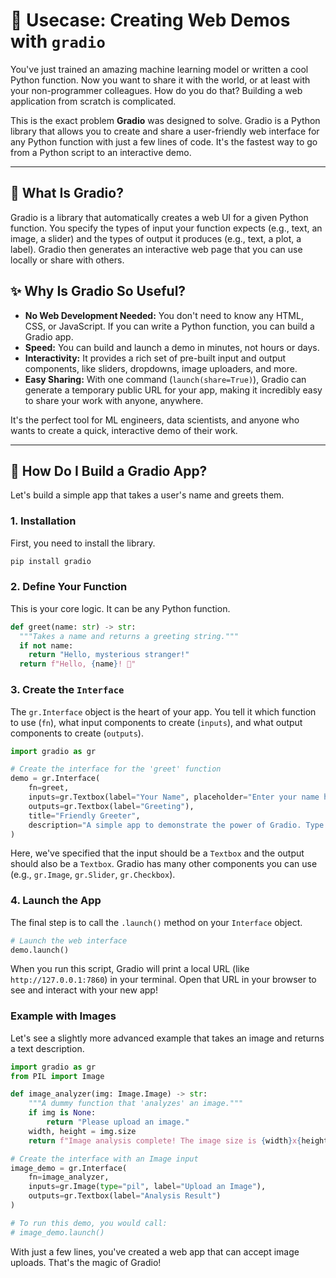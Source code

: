 # 🤖 Usecase: Creating Web Demos with `gradio`

You've just trained an amazing machine learning model or written a cool Python function. Now you want to share it with the world, or at least with your non-programmer colleagues. How do you do that? Building a web application from scratch is complicated.

This is the exact problem **Gradio** was designed to solve. Gradio is a Python library that allows you to create and share a user-friendly web interface for any Python function with just a few lines of code. It's the fastest way to go from a Python script to an interactive demo.

---

## 🤔 What Is Gradio?

Gradio is a library that automatically creates a web UI for a given Python function. You specify the types of input your function expects (e.g., text, an image, a slider) and the types of output it produces (e.g., text, a plot, a label). Gradio then generates an interactive web page that you can use locally or share with others.

## ✨ Why Is Gradio So Useful?

*   **No Web Development Needed:** You don't need to know any HTML, CSS, or JavaScript. If you can write a Python function, you can build a Gradio app.
*   **Speed:** You can build and launch a demo in minutes, not hours or days.
*   **Interactivity:** It provides a rich set of pre-built input and output components, like sliders, dropdowns, image uploaders, and more.
*   **Easy Sharing:** With one command (`launch(share=True)`), Gradio can generate a temporary public URL for your app, making it incredibly easy to share your work with anyone, anywhere.

It's the perfect tool for ML engineers, data scientists, and anyone who wants to create a quick, interactive demo of their work.

---

## 🚀 How Do I Build a Gradio App?

Let's build a simple app that takes a user's name and greets them.

### 1. Installation

First, you need to install the library.
```bash
pip install gradio
```

### 2. Define Your Function

This is your core logic. It can be any Python function.

```python
def greet(name: str) -> str:
  """Takes a name and returns a greeting string."""
  if not name:
    return "Hello, mysterious stranger!"
  return f"Hello, {name}! 👋"
```

### 3. Create the `Interface`

The `gr.Interface` object is the heart of your app. You tell it which function to use (`fn`), what input components to create (`inputs`), and what output components to create (`outputs`).

```python
import gradio as gr

# Create the interface for the 'greet' function
demo = gr.Interface(
    fn=greet,
    inputs=gr.Textbox(label="Your Name", placeholder="Enter your name here..."),
    outputs=gr.Textbox(label="Greeting"),
    title="Friendly Greeter",
    description="A simple app to demonstrate the power of Gradio. Type your name and see the magic!"
)
```
Here, we've specified that the input should be a `Textbox` and the output should also be a `Textbox`. Gradio has many other components you can use (e.g., `gr.Image`, `gr.Slider`, `gr.Checkbox`).

### 4. Launch the App

The final step is to call the `.launch()` method on your `Interface` object.

```python
# Launch the web interface
demo.launch()
```
When you run this script, Gradio will print a local URL (like `http://127.0.0.1:7860`) in your terminal. Open that URL in your browser to see and interact with your new app!

### Example with Images

Let's see a slightly more advanced example that takes an image and returns a text description.

```python
import gradio as gr
from PIL import Image

def image_analyzer(img: Image.Image) -> str:
    """A dummy function that 'analyzes' an image."""
    if img is None:
        return "Please upload an image."
    width, height = img.size
    return f"Image analysis complete! The image size is {width}x{height} pixels."

# Create the interface with an Image input
image_demo = gr.Interface(
    fn=image_analyzer,
    inputs=gr.Image(type="pil", label="Upload an Image"),
    outputs=gr.Textbox(label="Analysis Result")
)

# To run this demo, you would call:
# image_demo.launch()
```
With just a few lines, you've created a web app that can accept image uploads. That's the magic of Gradio!
